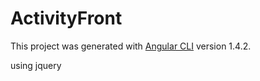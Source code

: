 # ActivityFront

This project was generated with [Angular CLI](https://github.com/angular/angular-cli) version 1.4.2.

using jquery
